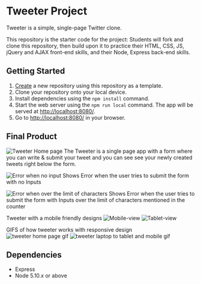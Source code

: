 # Tweeter Project

Tweeter is a simple, single-page Twitter clone.

This repository is the starter code for the project: Students will fork and clone this repository, then build upon it to practice their HTML, CSS, JS, jQuery and AJAX front-end skills, and their Node, Express back-end skills.

## Getting Started

1. [Create](https://docs.github.com/en/repositories/creating-and-managing-repositories/creating-a-repository-from-a-template) a new repository using this repository as a template.
2. Clone your repository onto your local device.
3. Install dependencies using the `npm install` command.
3. Start the web server using the `npm run local` command. The app will be served at <http://localhost:8080/>.
4. Go to <http://localhost:8080/> in your browser.

## Final Product
![Tweeter Home page](tweeter/docs/Tweeter-Homepage.png)
The Tweeter is a single page app with a form where you can write & submit your tweet and you can see see your newly created tweets right below the form.

![Error when no input](tweeter/docs/ShortError.png)
Shows Error when the user tries to submit the form with no Inputs

![Error when over the limit of characters](tweeter/docs/LongError.png)
Shows Error when the user tries to submit the form with Inputs over the limit of characters mentioned in the counter

Tweeter with a mobile friendly designs
![Mobile-view](tweeter/docs/Mobile.png)
![Tablet-view](tweeter/docs/Tablet.png)

GIFS of how tweeter works with responsive design
![tweeter home page gif](tweeter/docs/Tweeter-Homepage.png)
![tweeter laptop to tablet and mobile gif](tweeter/docs/Tweeter-ResponsiveDesign.gif)


## Dependencies

- Express
- Node 5.10.x or above
